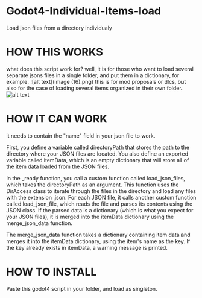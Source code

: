 # Godot4-Individual-Items-load
Load json files from a directory individualy 

# HOW THIS WORKS

what does this script work for? well, it is for those who want to load several separate jsons files in a single folder, and put them in a dictionary, for example.
![alt text](image (16).png)
this is for mod proposals or dlcs, but also for the case of loading several items organized in their own folder.
![alt text](./image(17).png)
# HOW IT CAN WORK

it needs to contain the "name" field in your json file to work.

First, you define a variable called directoryPath that stores the path to the directory where your JSON files are located. You also define an exported variable called itemData, which is an empty dictionary that will store all of the item data loaded from the JSON files.

In the _ready function, you call a custom function called load_json_files, which takes the directoryPath as an argument. This function uses the DirAccess class to iterate through the files in the directory and load any files with the extension .json. For each JSON file, it calls another custom function called load_json_file, which reads the file and parses its contents using the JSON class. If the parsed data is a dictionary (which is what you expect for your JSON files), it is merged into the itemData dictionary using the merge_json_data function.

The merge_json_data function takes a dictionary containing item data and merges it into the itemData dictionary, using the item's name as the key. If the key already exists in itemData, a warning message is printed.

# HOW TO INSTALL

Paste this godot4 script in your folder, and load as singleton.
